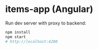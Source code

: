 # items-app (Angular)
Run dev server with proxy to backend:
```bash
npm install
npm start
# http://localhost:4200
```
